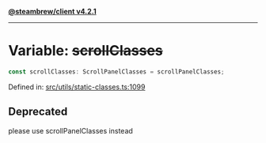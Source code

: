 [**@steambrew/client v4.2.1**](../README.md)

***

# Variable: ~~scrollClasses~~

```ts
const scrollClasses: ScrollPanelClasses = scrollPanelClasses;
```

Defined in: [src/utils/static-classes.ts:1099](https://github.com/SteamClientHomebrew/SDK/blob/main/typescript-packages/client/src/utils/static-classes.ts#L1099)

## Deprecated

please use scrollPanelClasses instead
